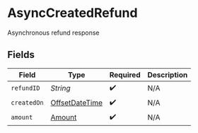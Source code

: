 # AsyncCreatedRefund

Asynchronous refund response


## Fields

| Field                                                                                     | Type                                                                                      | Required                                                                                  | Description                                                                               |
| ----------------------------------------------------------------------------------------- | ----------------------------------------------------------------------------------------- | ----------------------------------------------------------------------------------------- | ----------------------------------------------------------------------------------------- |
| `refundID`                                                                                | *String*                                                                                  | :heavy_check_mark:                                                                        | N/A                                                                                       |
| `createdOn`                                                                               | [OffsetDateTime](https://docs.oracle.com/javase/8/docs/api/java/time/OffsetDateTime.html) | :heavy_check_mark:                                                                        | N/A                                                                                       |
| `amount`                                                                                  | [Amount](../../models/components/Amount.md)                                               | :heavy_check_mark:                                                                        | N/A                                                                                       |